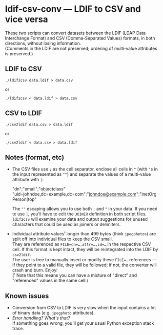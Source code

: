 ldif-csv-conv — LDIF to CSV and vice versa
==========================================

These two scripts can convert datasets between the LDIF (LDAP Data Interchange
Format) and CSV (Comma-Separated Values) formats, in both directions, without
losing information.  
(Comments in the LDIF are not preserved; ordering of multi-value attributes is
preserved.)

## LDIF to CSV

    ./ldif2csv data.ldif > data.csv

or

    ./ldif2csv < data.ldif > data.csv

## CSV to LDIF

    ./csv2ldif data.csv > data.ldif

or

    ./csv2ldif < data.csv > data.ldif

## Notes (format, etc)

* The CSV files use `;` as the cell separator, enclose all cells in `"` (with
  `"`s in the input represented as `""`) and separate the values of a
  multi-value attribute with `|`:

    "dn";"email";"objectclass"
    "uid=johndoe,dc=example,dc=com";"johndoe@example.com";"inetOrgPerson|top"

  The `""` escaping allows you to use both `;` and `"` in your data. If you
  need to use `|`, you'll have to edit the `JOINER` definition in both script
  files.  
  `ldif2csv` will examine your data and output suggestions for unused
  characters that could be used as joiners or delimiters.

* Individual attribute values¹ longer than 499 bytes (think `jpegphoto`s) are
  split off into individual files to keep the CSV small.  
  They are referenced as `FILE=dn=…,attr=…,id=…` in the respective CSV cell. If
  this format is kept intact, they will be reintegrated into the LDIF by
  `csv2ldif`.  
  The user is free to manually insert or modify these `FILE=…` references — if
  they point to a valid file, they will be followed; if not, the converter will
  crash and burn. Enjoy!  
  (¹ Note that this means you can have a mixture of "direct" and "referenced"
  values in the same cell.)

## Known issues

* Conversion from CSV to LDIF is very slow when the input contains a lot of
  binary data (e.g. `jpegphoto` attributes).
* *Error handling? What's that?*  
  If something goes wrong, you'll get your usual Python exception stack trace.
